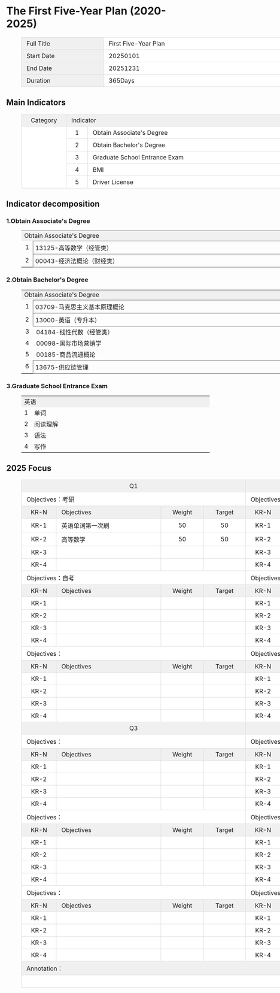 # The First Five-Year Plan (2020-2025)

<figure class="table" style="width:1200px;">
      <table style="background-color:rgb(255, 255, 255);">
        <tbody>
          <tr>
            <td style="background-color:rgb(240, 240, 240);border:1px solid rgb(221, 221, 221);padding:6px 13px;width:200px;">Full Title</td>
            <td style="border:1px solid rgb(221, 221, 221);padding:6px 13px;width:1000px;">First Five-Year Plan</td>
          </tr>
          <tr>
            <td style="background-color:rgb(240, 240, 240);border:1px solid rgb(221, 221, 221);padding:6px 13px;width:200px;">Start Date</td>
            <td style="border:1px solid rgb(221, 221, 221);padding:6px 13px;width:1000px;">20250101</td>
          </tr>
          <tr>
            <td style="background-color:rgb(240, 240, 240);border:1px solid rgb(221, 221, 221);padding:6px 13px;width:200px;">End Date</td>
            <td style="border:1px solid rgb(221, 221, 221);padding:6px 13px;width:1000px;">20251231</td>
          </tr>
          <tr>
            <td style="background-color:rgb(240, 240, 240);border:1px solid rgb(221, 221, 221);padding:6px 13px;width:200px;">Duration</td>
            <td style="border:1px solid rgb(221, 221, 221);padding:6px 13px;width:1000px;">365Days</td>
          </tr>
        </tbody>
      </table>
    </figure>

## Main Indicators

<figure class="table" style="width:1200px;">
      <table style="background-color:rgb(255, 255, 255);">
        <tbody>
          <tr>
            <td style="background-color:rgb(240, 240, 240);border:1px solid rgb(221, 221, 221);padding:6px 13px;text-align:center;width:100px;">Category</td>
            <td style="background-color:rgb(240, 240, 240);border:1px solid rgb(221, 221, 221);padding:6px 13px;"
            colspan="2">Indicator</td>
            <td style="background-color:rgb(240, 240, 240);border:1px solid rgb(221, 221, 221);padding:6px 13px;text-align:center;width:100px;">2020</td>
            <td style="background-color:rgb(240, 240, 240);border:1px solid rgb(221, 221, 221);padding:6px 13px;text-align:center;width:100px;">2025</td>
            <td style="background-color:rgb(240, 240, 240);border:1px solid rgb(221, 221, 221);padding:6px 13px;text-align:center;width:100px;">Attribute</td>
            <td style="background-color:rgb(240, 240, 240);border:1px solid rgb(221, 221, 221);padding:6px 13px;text-align:center;width:100px;">Result</td>
          </tr>
          <tr>
            <td style="border:1px solid rgb(221, 221, 221);padding:6px 13px;text-align:center;width:100px;"
            rowspan="5">&nbsp;</td>
            <td style="border:1px solid rgb(221, 221, 221);padding:6px 13px;text-align:center;width:36px;">1</td>
            <td style="border:1px solid rgb(221, 221, 221);padding:6px 13px;width:664px;">Obtain Associate's Degree</td>
            <td style="border:1px solid rgb(221, 221, 221);padding:6px 13px;text-align:center;width:100px;">—</td>
            <td style="border:1px solid rgb(221, 221, 221);padding:6px 13px;text-align:center;width:100px;">1</td>
            <td style="border:1px solid rgb(221, 221, 221);padding:6px 13px;text-align:center;width:100px;">Expect</td>
            <td style="border:1px solid rgb(221, 221, 221);padding:6px 13px;text-align:center;width:100px;">&nbsp;</td>
          </tr>
          <tr>
            <td style="border:1px solid rgb(221, 221, 221);padding:6px 13px;text-align:center;width:36px;">2</td>
            <td style="border:1px solid rgb(221, 221, 221);padding:6px 13px;width:664px;">Obtain Bachelor's Degree</td>
            <td style="border:1px solid rgb(221, 221, 221);padding:6px 13px;text-align:center;width:100px;">—</td>
            <td style="border:1px solid rgb(221, 221, 221);padding:6px 13px;text-align:center;width:100px;">1</td>
            <td style="border:1px solid rgb(221, 221, 221);padding:6px 13px;text-align:center;width:100px;">Expect</td>
            <td style="border:1px solid rgb(221, 221, 221);padding:6px 13px;text-align:center;width:100px;">&nbsp;</td>
          </tr>
          <tr>
            <td style="border:1px solid rgb(221, 221, 221);padding:6px 13px;text-align:center;width:36px;">3</td>
            <td style="border:1px solid rgb(221, 221, 221);padding:6px 13px;width:664px;">Graduate School Entrance Exam</td>
            <td style="border:1px solid rgb(221, 221, 221);padding:6px 13px;text-align:center;width:100px;">—</td>
            <td style="border:1px solid rgb(221, 221, 221);padding:6px 13px;text-align:center;width:100px;">1</td>
            <td style="border:1px solid rgb(221, 221, 221);padding:6px 13px;text-align:center;width:100px;">Expect</td>
            <td style="border:1px solid rgb(221, 221, 221);padding:6px 13px;text-align:center;width:100px;">&nbsp;</td>
          </tr>
          <tr>
            <td style="border:1px solid rgb(221, 221, 221);padding:6px 13px;text-align:center;width:36px;">4</td>
            <td style="border:1px solid rgb(221, 221, 221);padding:6px 13px;width:664px;">BMI</td>
            <td style="border:1px solid rgb(221, 221, 221);padding:6px 13px;text-align:center;width:100px;">—</td>
            <td style="border:1px solid rgb(221, 221, 221);padding:6px 13px;text-align:center;width:100px;">23</td>
            <td style="border:1px solid rgb(221, 221, 221);padding:6px 13px;text-align:center;width:100px;">Constrain</td>
            <td style="border:1px solid rgb(221, 221, 221);padding:6px 13px;text-align:center;width:100px;">&nbsp;</td>
          </tr>
          <tr>
            <td style="border:1px solid rgb(221, 221, 221);padding:6px 13px;text-align:center;">5</td>
            <td style="border:1px solid rgb(221, 221, 221);padding:6px 13px;">Driver License</td>
            <td style="border:1px solid rgb(221, 221, 221);padding:6px 13px;text-align:center;">—</td>
            <td style="border:1px solid rgb(221, 221, 221);padding:6px 13px;text-align:center;">1</td>
            <td style="border:1px solid rgb(221, 221, 221);padding:6px 13px;text-align:center;">Expect</td>
            <td style="border:1px solid rgb(221, 221, 221);padding:6px 13px;">&nbsp;</td>
          </tr>
        </tbody>
      </table>
    </figure>

## Indicator decomposition

### 1.Obtain Associate's Degree

<figure class="table" style="width:1200px;">
      <table class="ck-table-resized">
        <colgroup>
          <col style="width:3.43%;">
            <col style="width:84.04%;">
              <col style="width:12.53%;">
        </colgroup>
        <tbody>
          <tr>
            <td style="background-color:#f0f0f0;" colspan="3">Obtain Associate's Degree</td>
          </tr>
          <tr>
            <td style="text-align:center;">1</td>
            <td style="border:1px solid rgb(102, 102, 102);padding:5px;">13125-高等数学（经管类）</td>
            <td style="width:100px;">&nbsp;</td>
          </tr>
          <tr>
            <td style="text-align:center;">2</td>
            <td style="border:1px solid rgb(102, 102, 102);padding:5px;">00043-经济法概论（财经类）</td>
            <td>&nbsp;</td>
          </tr>
        </tbody>
      </table>
    </figure>

### 2.Obtain Bachelor's Degree

<figure class="table" style="width:1200px;">
      <table class="ck-table-resized">
        <colgroup>
          <col style="width:3.43%;">
            <col style="width:84.04%;">
              <col style="width:12.53%;">
        </colgroup>
        <tbody>
          <tr>
            <td style="background-color:#f0f0f0;" colspan="3">Obtain Associate's Degree</td>
          </tr>
          <tr>
            <td style="text-align:center;">1</td>
            <td style="border:1px solid rgb(102, 102, 102);padding:5px;">03709-马克思主义基本原理概论</td>
            <td style="width:100px;">&nbsp;</td>
          </tr>
          <tr>
            <td style="text-align:center;">2</td>
            <td style="border:1px solid rgb(102, 102, 102);padding:5px;">13000-英语（专升本）</td>
            <td>&nbsp;</td>
          </tr>
          <tr>
            <td style="text-align:center;">3</td>
            <td>04184-线性代数（经管类）</td>
            <td>&nbsp;</td>
          </tr>
          <tr>
            <td style="text-align:center;">4</td>
            <td>00098-国际市场营销学</td>
            <td>&nbsp;</td>
          </tr>
          <tr>
            <td style="text-align:center;">5</td>
            <td>00185-商品流通概论</td>
            <td>&nbsp;</td>
          </tr>
          <tr>
            <td style="text-align:center;">6</td>
            <td style="border:1px solid rgb(102, 102, 102);padding:5px;">13675-供应链管理</td>
            <td>&nbsp;</td>
          </tr>
        </tbody>
      </table>
    </figure>

### 3.Graduate School Entrance Exam

<figure class="table" style="width:100%;">
      <table class="ck-table-resized">
        <colgroup>
          <col style="width:3.44%;">
            <col style="width:73.99%;">
              <col style="width:22.57%;">
        </colgroup>
        <tbody>
          <tr>
            <td style="background-color:#f0f0f0;" colspan="3">英语</td>
          </tr>
          <tr>
            <td style="text-align:center;">1</td>
            <td>单词</td>
            <td style="width:100px;">&nbsp;</td>
          </tr>
          <tr>
            <td style="text-align:center;">2</td>
            <td>阅读理解</td>
            <td style="width:100px;">&nbsp;</td>
          </tr>
          <tr>
            <td style="text-align:center;">3</td>
            <td>语法</td>
            <td style="width:100px;">&nbsp;</td>
          </tr>
          <tr>
            <td style="text-align:center;">4</td>
            <td>写作</td>
            <td style="width:100px;">&nbsp;</td>
          </tr>
        </tbody>
      </table>
    </figure>

## 2025 Focus

<figure class="table" style="width:1200px;">
      <table style="background-color:rgb(255, 255, 255);">
        <tbody>
          <tr>
            <td style="background-color:rgb(240, 240, 240);border:1px solid rgb(221, 221, 221);padding:6px 13px;text-align:center;width:600px;"
            colspan="4">Q1</td>
            <td style="background-color:rgb(240, 240, 240);border:1px solid rgb(221, 221, 221);padding:6px 13px;text-align:center;width:600px;"
            colspan="4">Q2</td>
          </tr>
          <tr>
            <td style="border:1px solid rgb(221, 221, 221);padding:6px 13px;width:600px;"
            colspan="4">Objectives：考研</td>
            <td style="border:1px solid rgb(221, 221, 221);padding:6px 13px;width:600px;"
            colspan="4">Objectives：</td>
          </tr>
          <tr>
            <td style="background-color:rgb(240, 240, 240);border:1px solid rgb(221, 221, 221);padding:6px 13px;text-align:center;width:80px;">KR-N</td>
            <td style="background-color:rgb(240, 240, 240);border:1px solid rgb(221, 221, 221);padding:6px 13px;width:320px;">Objectives</td>
            <td style="background-color:rgb(240, 240, 240);border:1px solid rgb(221, 221, 221);padding:6px 13px;text-align:center;width:100px;">Weight</td>
            <td style="background-color:rgb(240, 240, 240);border:1px solid rgb(221, 221, 221);padding:6px 13px;text-align:center;width:100px;">Target</td>
            <td style="background-color:rgb(240, 240, 240);border:1px solid rgb(221, 221, 221);padding:6px 13px;text-align:center;width:80px;">KR-N</td>
            <td style="background-color:rgb(240, 240, 240);border:1px solid rgb(221, 221, 221);padding:6px 13px;width:320px;">Objectives</td>
            <td style="background-color:rgb(240, 240, 240);border:1px solid rgb(221, 221, 221);padding:6px 13px;text-align:center;width:100px;">Weight</td>
            <td style="background-color:rgb(240, 240, 240);border:1px solid rgb(221, 221, 221);padding:6px 13px;text-align:center;width:100px;">Target</td>
          </tr>
          <tr>
            <td style="border:1px solid rgb(221, 221, 221);padding:6px 13px;text-align:center;width:80px;">KR-1</td>
            <td style="border:1px solid rgb(221, 221, 221);padding:6px 13px;width:320px;">英语单词第一次刷</td>
            <td style="border:1px solid rgb(221, 221, 221);padding:6px 13px;text-align:center;width:100px;">50</td>
            <td style="border:1px solid rgb(221, 221, 221);padding:6px 13px;text-align:center;width:100px;">50</td>
            <td style="border:1px solid rgb(221, 221, 221);padding:6px 13px;text-align:center;width:80px;">KR-1</td>
            <td style="border:1px solid rgb(221, 221, 221);padding:6px 13px;width:320px;">&nbsp;</td>
            <td style="border:1px solid rgb(221, 221, 221);padding:6px 13px;text-align:center;width:100px;">&nbsp;</td>
            <td style="border:1px solid rgb(221, 221, 221);padding:6px 13px;text-align:center;width:100px;">&nbsp;</td>
          </tr>
          <tr>
            <td style="border:1px solid rgb(221, 221, 221);padding:6px 13px;text-align:center;width:80px;">KR-2</td>
            <td style="border:1px solid rgb(221, 221, 221);padding:6px 13px;width:320px;">高等数学</td>
            <td style="border:1px solid rgb(221, 221, 221);padding:6px 13px;text-align:center;width:100px;">50</td>
            <td style="border:1px solid rgb(221, 221, 221);padding:6px 13px;text-align:center;width:100px;">50</td>
            <td style="border:1px solid rgb(221, 221, 221);padding:6px 13px;text-align:center;width:80px;">KR-2</td>
            <td style="border:1px solid rgb(221, 221, 221);padding:6px 13px;width:320px;">&nbsp;</td>
            <td style="border:1px solid rgb(221, 221, 221);padding:6px 13px;text-align:center;width:100px;">&nbsp;</td>
            <td style="border:1px solid rgb(221, 221, 221);padding:6px 13px;text-align:center;width:100px;">&nbsp;</td>
          </tr>
          <tr>
            <td style="border:1px solid rgb(221, 221, 221);padding:6px 13px;text-align:center;width:80px;">KR-3</td>
            <td style="border:1px solid rgb(221, 221, 221);padding:6px 13px;width:320px;">&nbsp;</td>
            <td style="border:1px solid rgb(221, 221, 221);padding:6px 13px;text-align:center;width:100px;">&nbsp;</td>
            <td style="border:1px solid rgb(221, 221, 221);padding:6px 13px;text-align:center;width:100px;">&nbsp;</td>
            <td style="border:1px solid rgb(221, 221, 221);padding:6px 13px;text-align:center;width:80px;">KR-3</td>
            <td style="border:1px solid rgb(221, 221, 221);padding:6px 13px;width:320px;">&nbsp;</td>
            <td style="border:1px solid rgb(221, 221, 221);padding:6px 13px;text-align:center;width:100px;">&nbsp;</td>
            <td style="border:1px solid rgb(221, 221, 221);padding:6px 13px;text-align:center;width:100px;">&nbsp;</td>
          </tr>
          <tr>
            <td style="border:1px solid rgb(221, 221, 221);padding:6px 13px;text-align:center;width:80px;">KR-4</td>
            <td style="border:1px solid rgb(221, 221, 221);padding:6px 13px;width:320px;">&nbsp;</td>
            <td style="border:1px solid rgb(221, 221, 221);padding:6px 13px;text-align:center;width:100px;">&nbsp;</td>
            <td style="border:1px solid rgb(221, 221, 221);padding:6px 13px;text-align:center;width:100px;">&nbsp;</td>
            <td style="border:1px solid rgb(221, 221, 221);padding:6px 13px;text-align:center;width:80px;">KR-4</td>
            <td style="border:1px solid rgb(221, 221, 221);padding:6px 13px;width:320px;">&nbsp;</td>
            <td style="border:1px solid rgb(221, 221, 221);padding:6px 13px;text-align:center;width:100px;">&nbsp;</td>
            <td style="border:1px solid rgb(221, 221, 221);padding:6px 13px;text-align:center;width:100px;">&nbsp;</td>
          </tr>
          <tr>
            <td style="border:1px solid rgb(221, 221, 221);padding:6px 13px;width:600px;"
            colspan="4">Objectives：自考</td>
            <td style="border:1px solid rgb(221, 221, 221);padding:6px 13px;width:600px;"
            colspan="4">Objectives：</td>
          </tr>
          <tr>
            <td style="background-color:rgb(240, 240, 240);border:1px solid rgb(221, 221, 221);padding:6px 13px;text-align:center;width:80px;">KR-N</td>
            <td style="background-color:rgb(240, 240, 240);border:1px solid rgb(221, 221, 221);padding:6px 13px;width:320px;">Objectives</td>
            <td style="background-color:rgb(240, 240, 240);border:1px solid rgb(221, 221, 221);padding:6px 13px;text-align:center;width:100px;">Weight</td>
            <td style="background-color:rgb(240, 240, 240);border:1px solid rgb(221, 221, 221);padding:6px 13px;text-align:center;width:100px;">Target</td>
            <td style="background-color:rgb(240, 240, 240);border:1px solid rgb(221, 221, 221);padding:6px 13px;text-align:center;width:80px;">KR-N</td>
            <td style="background-color:rgb(240, 240, 240);border:1px solid rgb(221, 221, 221);padding:6px 13px;width:320px;">Objectives</td>
            <td style="background-color:rgb(240, 240, 240);border:1px solid rgb(221, 221, 221);padding:6px 13px;text-align:center;width:100px;">Weight</td>
            <td style="background-color:rgb(240, 240, 240);border:1px solid rgb(221, 221, 221);padding:6px 13px;text-align:center;width:100px;">Target</td>
          </tr>
          <tr>
            <td style="border:1px solid rgb(221, 221, 221);padding:6px 13px;text-align:center;width:80px;">KR-1</td>
            <td style="border:1px solid rgb(221, 221, 221);padding:6px 13px;width:320px;">&nbsp;</td>
            <td style="border:1px solid rgb(221, 221, 221);padding:6px 13px;text-align:center;width:100px;">&nbsp;</td>
            <td style="border:1px solid rgb(221, 221, 221);padding:6px 13px;text-align:center;width:100px;">&nbsp;</td>
            <td style="border:1px solid rgb(221, 221, 221);padding:6px 13px;text-align:center;width:80px;">KR-1</td>
            <td style="border:1px solid rgb(221, 221, 221);padding:6px 13px;width:320px;">&nbsp;</td>
            <td style="border:1px solid rgb(221, 221, 221);padding:6px 13px;text-align:center;width:100px;">&nbsp;</td>
            <td style="border:1px solid rgb(221, 221, 221);padding:6px 13px;text-align:center;width:100px;">&nbsp;</td>
          </tr>
          <tr>
            <td style="border:1px solid rgb(221, 221, 221);padding:6px 13px;text-align:center;width:80px;">KR-2</td>
            <td style="border:1px solid rgb(221, 221, 221);padding:6px 13px;width:320px;">&nbsp;</td>
            <td style="border:1px solid rgb(221, 221, 221);padding:6px 13px;text-align:center;width:100px;">&nbsp;</td>
            <td style="border:1px solid rgb(221, 221, 221);padding:6px 13px;text-align:center;width:100px;">&nbsp;</td>
            <td style="border:1px solid rgb(221, 221, 221);padding:6px 13px;text-align:center;width:80px;">KR-2</td>
            <td style="border:1px solid rgb(221, 221, 221);padding:6px 13px;width:320px;">&nbsp;</td>
            <td style="border:1px solid rgb(221, 221, 221);padding:6px 13px;text-align:center;width:100px;">&nbsp;</td>
            <td style="border:1px solid rgb(221, 221, 221);padding:6px 13px;text-align:center;width:100px;">&nbsp;</td>
          </tr>
          <tr>
            <td style="border:1px solid rgb(221, 221, 221);padding:6px 13px;text-align:center;width:80px;">KR-3</td>
            <td style="border:1px solid rgb(221, 221, 221);padding:6px 13px;width:320px;">&nbsp;</td>
            <td style="border:1px solid rgb(221, 221, 221);padding:6px 13px;text-align:center;width:100px;">&nbsp;</td>
            <td style="border:1px solid rgb(221, 221, 221);padding:6px 13px;text-align:center;width:100px;">&nbsp;</td>
            <td style="border:1px solid rgb(221, 221, 221);padding:6px 13px;text-align:center;width:80px;">KR-3</td>
            <td style="border:1px solid rgb(221, 221, 221);padding:6px 13px;width:320px;">&nbsp;</td>
            <td style="border:1px solid rgb(221, 221, 221);padding:6px 13px;text-align:center;width:100px;">&nbsp;</td>
            <td style="border:1px solid rgb(221, 221, 221);padding:6px 13px;text-align:center;width:100px;">&nbsp;</td>
          </tr>
          <tr>
            <td style="border:1px solid rgb(221, 221, 221);padding:6px 13px;text-align:center;width:80px;">KR-4</td>
            <td style="border:1px solid rgb(221, 221, 221);padding:6px 13px;width:320px;">&nbsp;</td>
            <td style="border:1px solid rgb(221, 221, 221);padding:6px 13px;text-align:center;width:100px;">&nbsp;</td>
            <td style="border:1px solid rgb(221, 221, 221);padding:6px 13px;text-align:center;width:100px;">&nbsp;</td>
            <td style="border:1px solid rgb(221, 221, 221);padding:6px 13px;text-align:center;width:80px;">KR-4</td>
            <td style="border:1px solid rgb(221, 221, 221);padding:6px 13px;width:320px;">&nbsp;</td>
            <td style="border:1px solid rgb(221, 221, 221);padding:6px 13px;text-align:center;width:100px;">&nbsp;</td>
            <td style="border:1px solid rgb(221, 221, 221);padding:6px 13px;text-align:center;width:100px;">&nbsp;</td>
          </tr>
          <tr>
            <td style="border:1px solid rgb(221, 221, 221);padding:6px 13px;width:600px;"
            colspan="4">Objectives：</td>
            <td style="border:1px solid rgb(221, 221, 221);padding:6px 13px;width:600px;"
            colspan="4">Objectives：</td>
          </tr>
          <tr>
            <td style="background-color:rgb(240, 240, 240);border:1px solid rgb(221, 221, 221);padding:6px 13px;text-align:center;width:80px;">KR-N</td>
            <td style="background-color:rgb(240, 240, 240);border:1px solid rgb(221, 221, 221);padding:6px 13px;width:320px;">Objectives</td>
            <td style="background-color:rgb(240, 240, 240);border:1px solid rgb(221, 221, 221);padding:6px 13px;text-align:center;width:100px;">Weight</td>
            <td style="background-color:rgb(240, 240, 240);border:1px solid rgb(221, 221, 221);padding:6px 13px;text-align:center;width:100px;">Target</td>
            <td style="background-color:rgb(240, 240, 240);border:1px solid rgb(221, 221, 221);padding:6px 13px;text-align:center;width:80px;">KR-N</td>
            <td style="background-color:rgb(240, 240, 240);border:1px solid rgb(221, 221, 221);padding:6px 13px;width:320px;">Objectives</td>
            <td style="background-color:rgb(240, 240, 240);border:1px solid rgb(221, 221, 221);padding:6px 13px;text-align:center;width:100px;">Weight</td>
            <td style="background-color:rgb(240, 240, 240);border:1px solid rgb(221, 221, 221);padding:6px 13px;text-align:center;width:100px;">Target</td>
          </tr>
          <tr>
            <td style="border:1px solid rgb(221, 221, 221);padding:6px 13px;text-align:center;width:80px;">KR-1</td>
            <td style="border:1px solid rgb(221, 221, 221);padding:6px 13px;width:320px;">&nbsp;</td>
            <td style="border:1px solid rgb(221, 221, 221);padding:6px 13px;text-align:center;width:100px;">&nbsp;</td>
            <td style="border:1px solid rgb(221, 221, 221);padding:6px 13px;text-align:center;width:100px;">&nbsp;</td>
            <td style="border:1px solid rgb(221, 221, 221);padding:6px 13px;text-align:center;width:80px;">KR-1</td>
            <td style="border:1px solid rgb(221, 221, 221);padding:6px 13px;width:320px;">&nbsp;</td>
            <td style="border:1px solid rgb(221, 221, 221);padding:6px 13px;text-align:center;width:100px;">&nbsp;</td>
            <td style="border:1px solid rgb(221, 221, 221);padding:6px 13px;text-align:center;width:100px;">&nbsp;</td>
          </tr>
          <tr>
            <td style="border:1px solid rgb(221, 221, 221);padding:6px 13px;text-align:center;width:80px;">KR-2</td>
            <td style="border:1px solid rgb(221, 221, 221);padding:6px 13px;width:320px;">&nbsp;</td>
            <td style="border:1px solid rgb(221, 221, 221);padding:6px 13px;text-align:center;width:100px;">&nbsp;</td>
            <td style="border:1px solid rgb(221, 221, 221);padding:6px 13px;text-align:center;width:100px;">&nbsp;</td>
            <td style="border:1px solid rgb(221, 221, 221);padding:6px 13px;text-align:center;width:80px;">KR-2</td>
            <td style="border:1px solid rgb(221, 221, 221);padding:6px 13px;width:320px;">&nbsp;</td>
            <td style="border:1px solid rgb(221, 221, 221);padding:6px 13px;text-align:center;width:100px;">&nbsp;</td>
            <td style="border:1px solid rgb(221, 221, 221);padding:6px 13px;text-align:center;width:100px;">&nbsp;</td>
          </tr>
          <tr>
            <td style="border:1px solid rgb(221, 221, 221);padding:6px 13px;text-align:center;width:80px;">KR-3</td>
            <td style="border:1px solid rgb(221, 221, 221);padding:6px 13px;width:320px;">&nbsp;</td>
            <td style="border:1px solid rgb(221, 221, 221);padding:6px 13px;text-align:center;width:100px;">&nbsp;</td>
            <td style="border:1px solid rgb(221, 221, 221);padding:6px 13px;text-align:center;width:100px;">&nbsp;</td>
            <td style="border:1px solid rgb(221, 221, 221);padding:6px 13px;text-align:center;width:80px;">KR-3</td>
            <td style="border:1px solid rgb(221, 221, 221);padding:6px 13px;width:320px;">&nbsp;</td>
            <td style="border:1px solid rgb(221, 221, 221);padding:6px 13px;text-align:center;width:100px;">&nbsp;</td>
            <td style="border:1px solid rgb(221, 221, 221);padding:6px 13px;text-align:center;width:100px;">&nbsp;</td>
          </tr>
          <tr>
            <td style="border:1px solid rgb(221, 221, 221);padding:6px 13px;text-align:center;width:80px;">KR-4</td>
            <td style="border:1px solid rgb(221, 221, 221);padding:6px 13px;width:320px;">&nbsp;</td>
            <td style="border:1px solid rgb(221, 221, 221);padding:6px 13px;text-align:center;width:100px;">&nbsp;</td>
            <td style="border:1px solid rgb(221, 221, 221);padding:6px 13px;text-align:center;width:100px;">&nbsp;</td>
            <td style="border:1px solid rgb(221, 221, 221);padding:6px 13px;text-align:center;width:80px;">KR-4</td>
            <td style="border:1px solid rgb(221, 221, 221);padding:6px 13px;width:320px;">&nbsp;</td>
            <td style="border:1px solid rgb(221, 221, 221);padding:6px 13px;text-align:center;width:100px;">&nbsp;</td>
            <td style="border:1px solid rgb(221, 221, 221);padding:6px 13px;text-align:center;width:100px;">&nbsp;</td>
          </tr>
          <tr>
            <td style="background-color:rgb(240, 240, 240);border:1px solid rgb(221, 221, 221);padding:6px 13px;text-align:center;width:600px;"
            colspan="4">Q3</td>
            <td style="background-color:rgb(240, 240, 240);border:1px solid rgb(221, 221, 221);padding:6px 13px;text-align:center;width:600px;"
            colspan="4">Q4</td>
          </tr>
          <tr>
            <td style="border:1px solid rgb(221, 221, 221);padding:6px 13px;width:600px;"
            colspan="4">Objectives：</td>
            <td style="border:1px solid rgb(221, 221, 221);padding:6px 13px;width:600px;"
            colspan="4">Objectives：</td>
          </tr>
          <tr>
            <td style="background-color:rgb(240, 240, 240);border:1px solid rgb(221, 221, 221);padding:6px 13px;text-align:center;width:80px;">KR-N</td>
            <td style="background-color:rgb(240, 240, 240);border:1px solid rgb(221, 221, 221);padding:6px 13px;width:320px;">Objectives</td>
            <td style="background-color:rgb(240, 240, 240);border:1px solid rgb(221, 221, 221);padding:6px 13px;text-align:center;width:100px;">Weight</td>
            <td style="background-color:rgb(240, 240, 240);border:1px solid rgb(221, 221, 221);padding:6px 13px;text-align:center;width:100px;">Target</td>
            <td style="background-color:rgb(240, 240, 240);border:1px solid rgb(221, 221, 221);padding:6px 13px;text-align:center;width:80px;">KR-N</td>
            <td style="background-color:rgb(240, 240, 240);border:1px solid rgb(221, 221, 221);padding:6px 13px;width:320px;">Objectives</td>
            <td style="background-color:rgb(240, 240, 240);border:1px solid rgb(221, 221, 221);padding:6px 13px;text-align:center;width:100px;">Weight</td>
            <td style="background-color:rgb(240, 240, 240);border:1px solid rgb(221, 221, 221);padding:6px 13px;text-align:center;width:100px;">Target</td>
          </tr>
          <tr>
            <td style="border:1px solid rgb(221, 221, 221);padding:6px 13px;text-align:center;width:80px;">KR-1</td>
            <td style="border:1px solid rgb(221, 221, 221);padding:6px 13px;width:320px;">&nbsp;</td>
            <td style="border:1px solid rgb(221, 221, 221);padding:6px 13px;text-align:center;width:100px;">&nbsp;</td>
            <td style="border:1px solid rgb(221, 221, 221);padding:6px 13px;text-align:center;width:100px;">&nbsp;</td>
            <td style="border:1px solid rgb(221, 221, 221);padding:6px 13px;text-align:center;width:80px;">KR-1</td>
            <td style="border:1px solid rgb(221, 221, 221);padding:6px 13px;width:320px;">&nbsp;</td>
            <td style="border:1px solid rgb(221, 221, 221);padding:6px 13px;text-align:center;width:100px;">&nbsp;</td>
            <td style="border:1px solid rgb(221, 221, 221);padding:6px 13px;text-align:center;width:100px;">&nbsp;</td>
          </tr>
          <tr>
            <td style="border:1px solid rgb(221, 221, 221);padding:6px 13px;text-align:center;width:80px;">KR-2</td>
            <td style="border:1px solid rgb(221, 221, 221);padding:6px 13px;width:320px;">&nbsp;</td>
            <td style="border:1px solid rgb(221, 221, 221);padding:6px 13px;text-align:center;width:100px;">&nbsp;</td>
            <td style="border:1px solid rgb(221, 221, 221);padding:6px 13px;text-align:center;width:100px;">&nbsp;</td>
            <td style="border:1px solid rgb(221, 221, 221);padding:6px 13px;text-align:center;width:80px;">KR-2</td>
            <td style="border:1px solid rgb(221, 221, 221);padding:6px 13px;width:320px;">&nbsp;</td>
            <td style="border:1px solid rgb(221, 221, 221);padding:6px 13px;text-align:center;width:100px;">&nbsp;</td>
            <td style="border:1px solid rgb(221, 221, 221);padding:6px 13px;text-align:center;width:100px;">&nbsp;</td>
          </tr>
          <tr>
            <td style="border:1px solid rgb(221, 221, 221);padding:6px 13px;text-align:center;width:80px;">KR-3</td>
            <td style="border:1px solid rgb(221, 221, 221);padding:6px 13px;width:320px;">&nbsp;</td>
            <td style="border:1px solid rgb(221, 221, 221);padding:6px 13px;text-align:center;width:100px;">&nbsp;</td>
            <td style="border:1px solid rgb(221, 221, 221);padding:6px 13px;text-align:center;width:100px;">&nbsp;</td>
            <td style="border:1px solid rgb(221, 221, 221);padding:6px 13px;text-align:center;width:80px;">KR-3</td>
            <td style="border:1px solid rgb(221, 221, 221);padding:6px 13px;width:320px;">&nbsp;</td>
            <td style="border:1px solid rgb(221, 221, 221);padding:6px 13px;text-align:center;width:100px;">&nbsp;</td>
            <td style="border:1px solid rgb(221, 221, 221);padding:6px 13px;text-align:center;width:100px;">&nbsp;</td>
          </tr>
          <tr>
            <td style="border:1px solid rgb(221, 221, 221);padding:6px 13px;text-align:center;width:80px;">KR-4</td>
            <td style="border:1px solid rgb(221, 221, 221);padding:6px 13px;width:320px;">&nbsp;</td>
            <td style="border:1px solid rgb(221, 221, 221);padding:6px 13px;text-align:center;width:100px;">&nbsp;</td>
            <td style="border:1px solid rgb(221, 221, 221);padding:6px 13px;text-align:center;width:100px;">&nbsp;</td>
            <td style="border:1px solid rgb(221, 221, 221);padding:6px 13px;text-align:center;width:80px;">KR-4</td>
            <td style="border:1px solid rgb(221, 221, 221);padding:6px 13px;width:320px;">&nbsp;</td>
            <td style="border:1px solid rgb(221, 221, 221);padding:6px 13px;text-align:center;width:100px;">&nbsp;</td>
            <td style="border:1px solid rgb(221, 221, 221);padding:6px 13px;text-align:center;width:100px;">&nbsp;</td>
          </tr>
          <tr>
            <td style="border:1px solid rgb(221, 221, 221);padding:6px 13px;width:600px;"
            colspan="4">Objectives：</td>
            <td style="border:1px solid rgb(221, 221, 221);padding:6px 13px;width:600px;"
            colspan="4">Objectives：</td>
          </tr>
          <tr>
            <td style="background-color:rgb(240, 240, 240);border:1px solid rgb(221, 221, 221);padding:6px 13px;text-align:center;width:80px;">KR-N</td>
            <td style="background-color:rgb(240, 240, 240);border:1px solid rgb(221, 221, 221);padding:6px 13px;width:320px;">Objectives</td>
            <td style="background-color:rgb(240, 240, 240);border:1px solid rgb(221, 221, 221);padding:6px 13px;text-align:center;width:100px;">Weight</td>
            <td style="background-color:rgb(240, 240, 240);border:1px solid rgb(221, 221, 221);padding:6px 13px;text-align:center;width:100px;">Target</td>
            <td style="background-color:rgb(240, 240, 240);border:1px solid rgb(221, 221, 221);padding:6px 13px;text-align:center;width:80px;">KR-N</td>
            <td style="background-color:rgb(240, 240, 240);border:1px solid rgb(221, 221, 221);padding:6px 13px;width:320px;">Objectives</td>
            <td style="background-color:rgb(240, 240, 240);border:1px solid rgb(221, 221, 221);padding:6px 13px;text-align:center;width:100px;">Weight</td>
            <td style="background-color:rgb(240, 240, 240);border:1px solid rgb(221, 221, 221);padding:6px 13px;text-align:center;width:100px;">Target</td>
          </tr>
          <tr>
            <td style="border:1px solid rgb(221, 221, 221);padding:6px 13px;text-align:center;width:80px;">KR-1</td>
            <td style="border:1px solid rgb(221, 221, 221);padding:6px 13px;width:320px;">&nbsp;</td>
            <td style="border:1px solid rgb(221, 221, 221);padding:6px 13px;text-align:center;width:100px;">&nbsp;</td>
            <td style="border:1px solid rgb(221, 221, 221);padding:6px 13px;text-align:center;width:100px;">&nbsp;</td>
            <td style="border:1px solid rgb(221, 221, 221);padding:6px 13px;text-align:center;width:80px;">KR-1</td>
            <td style="border:1px solid rgb(221, 221, 221);padding:6px 13px;width:320px;">&nbsp;</td>
            <td style="border:1px solid rgb(221, 221, 221);padding:6px 13px;text-align:center;width:100px;">&nbsp;</td>
            <td style="border:1px solid rgb(221, 221, 221);padding:6px 13px;text-align:center;width:100px;">&nbsp;</td>
          </tr>
          <tr>
            <td style="border:1px solid rgb(221, 221, 221);padding:6px 13px;text-align:center;width:80px;">KR-2</td>
            <td style="border:1px solid rgb(221, 221, 221);padding:6px 13px;width:320px;">&nbsp;</td>
            <td style="border:1px solid rgb(221, 221, 221);padding:6px 13px;text-align:center;width:100px;">&nbsp;</td>
            <td style="border:1px solid rgb(221, 221, 221);padding:6px 13px;text-align:center;width:100px;">&nbsp;</td>
            <td style="border:1px solid rgb(221, 221, 221);padding:6px 13px;text-align:center;width:80px;">KR-2</td>
            <td style="border:1px solid rgb(221, 221, 221);padding:6px 13px;width:320px;">&nbsp;</td>
            <td style="border:1px solid rgb(221, 221, 221);padding:6px 13px;text-align:center;width:100px;">&nbsp;</td>
            <td style="border:1px solid rgb(221, 221, 221);padding:6px 13px;text-align:center;width:100px;">&nbsp;</td>
          </tr>
          <tr>
            <td style="border:1px solid rgb(221, 221, 221);padding:6px 13px;text-align:center;width:80px;">KR-3</td>
            <td style="border:1px solid rgb(221, 221, 221);padding:6px 13px;width:320px;">&nbsp;</td>
            <td style="border:1px solid rgb(221, 221, 221);padding:6px 13px;text-align:center;width:100px;">&nbsp;</td>
            <td style="border:1px solid rgb(221, 221, 221);padding:6px 13px;text-align:center;width:100px;">&nbsp;</td>
            <td style="border:1px solid rgb(221, 221, 221);padding:6px 13px;text-align:center;width:80px;">KR-3</td>
            <td style="border:1px solid rgb(221, 221, 221);padding:6px 13px;width:320px;">&nbsp;</td>
            <td style="border:1px solid rgb(221, 221, 221);padding:6px 13px;text-align:center;width:100px;">&nbsp;</td>
            <td style="border:1px solid rgb(221, 221, 221);padding:6px 13px;text-align:center;width:100px;">&nbsp;</td>
          </tr>
          <tr>
            <td style="border:1px solid rgb(221, 221, 221);padding:6px 13px;text-align:center;width:80px;">KR-4</td>
            <td style="border:1px solid rgb(221, 221, 221);padding:6px 13px;width:320px;">&nbsp;</td>
            <td style="border:1px solid rgb(221, 221, 221);padding:6px 13px;text-align:center;width:100px;">&nbsp;</td>
            <td style="border:1px solid rgb(221, 221, 221);padding:6px 13px;text-align:center;width:100px;">&nbsp;</td>
            <td style="border:1px solid rgb(221, 221, 221);padding:6px 13px;text-align:center;width:80px;">KR-4</td>
            <td style="border:1px solid rgb(221, 221, 221);padding:6px 13px;width:320px;">&nbsp;</td>
            <td style="border:1px solid rgb(221, 221, 221);padding:6px 13px;text-align:center;width:100px;">&nbsp;</td>
            <td style="border:1px solid rgb(221, 221, 221);padding:6px 13px;text-align:center;width:100px;">&nbsp;</td>
          </tr>
          <tr>
            <td style="border:1px solid rgb(221, 221, 221);padding:6px 13px;width:600px;"
            colspan="4">Objectives：</td>
            <td style="border:1px solid rgb(221, 221, 221);padding:6px 13px;width:600px;"
            colspan="4">Objectives：</td>
          </tr>
          <tr>
            <td style="background-color:rgb(240, 240, 240);border:1px solid rgb(221, 221, 221);padding:6px 13px;text-align:center;width:80px;">KR-N</td>
            <td style="background-color:rgb(240, 240, 240);border:1px solid rgb(221, 221, 221);padding:6px 13px;width:320px;">Objectives</td>
            <td style="background-color:rgb(240, 240, 240);border:1px solid rgb(221, 221, 221);padding:6px 13px;text-align:center;width:100px;">Weight</td>
            <td style="background-color:rgb(240, 240, 240);border:1px solid rgb(221, 221, 221);padding:6px 13px;text-align:center;width:100px;">Target</td>
            <td style="background-color:rgb(240, 240, 240);border:1px solid rgb(221, 221, 221);padding:6px 13px;text-align:center;width:80px;">KR-N</td>
            <td style="background-color:rgb(240, 240, 240);border:1px solid rgb(221, 221, 221);padding:6px 13px;width:320px;">Objectives</td>
            <td style="background-color:rgb(240, 240, 240);border:1px solid rgb(221, 221, 221);padding:6px 13px;text-align:center;width:100px;">Weight</td>
            <td style="background-color:rgb(240, 240, 240);border:1px solid rgb(221, 221, 221);padding:6px 13px;text-align:center;width:100px;">Target</td>
          </tr>
          <tr>
            <td style="border:1px solid rgb(221, 221, 221);padding:6px 13px;text-align:center;width:80px;">KR-1</td>
            <td style="border:1px solid rgb(221, 221, 221);padding:6px 13px;width:320px;">&nbsp;</td>
            <td style="border:1px solid rgb(221, 221, 221);padding:6px 13px;text-align:center;width:100px;">&nbsp;</td>
            <td style="border:1px solid rgb(221, 221, 221);padding:6px 13px;text-align:center;width:100px;">&nbsp;</td>
            <td style="border:1px solid rgb(221, 221, 221);padding:6px 13px;text-align:center;width:80px;">KR-1</td>
            <td style="border:1px solid rgb(221, 221, 221);padding:6px 13px;width:320px;">&nbsp;</td>
            <td style="border:1px solid rgb(221, 221, 221);padding:6px 13px;text-align:center;width:100px;">&nbsp;</td>
            <td style="border:1px solid rgb(221, 221, 221);padding:6px 13px;text-align:center;width:100px;">&nbsp;</td>
          </tr>
          <tr>
            <td style="border:1px solid rgb(221, 221, 221);padding:6px 13px;text-align:center;width:80px;">KR-2</td>
            <td style="border:1px solid rgb(221, 221, 221);padding:6px 13px;width:320px;">&nbsp;</td>
            <td style="border:1px solid rgb(221, 221, 221);padding:6px 13px;text-align:center;width:100px;">&nbsp;</td>
            <td style="border:1px solid rgb(221, 221, 221);padding:6px 13px;text-align:center;width:100px;">&nbsp;</td>
            <td style="border:1px solid rgb(221, 221, 221);padding:6px 13px;text-align:center;width:80px;">KR-2</td>
            <td style="border:1px solid rgb(221, 221, 221);padding:6px 13px;width:320px;">&nbsp;</td>
            <td style="border:1px solid rgb(221, 221, 221);padding:6px 13px;text-align:center;width:100px;">&nbsp;</td>
            <td style="border:1px solid rgb(221, 221, 221);padding:6px 13px;text-align:center;width:100px;">&nbsp;</td>
          </tr>
          <tr>
            <td style="border:1px solid rgb(221, 221, 221);padding:6px 13px;text-align:center;width:80px;">KR-3</td>
            <td style="border:1px solid rgb(221, 221, 221);padding:6px 13px;width:320px;">&nbsp;</td>
            <td style="border:1px solid rgb(221, 221, 221);padding:6px 13px;text-align:center;width:100px;">&nbsp;</td>
            <td style="border:1px solid rgb(221, 221, 221);padding:6px 13px;text-align:center;width:100px;">&nbsp;</td>
            <td style="border:1px solid rgb(221, 221, 221);padding:6px 13px;text-align:center;width:80px;">KR-3</td>
            <td style="border:1px solid rgb(221, 221, 221);padding:6px 13px;width:320px;">&nbsp;</td>
            <td style="border:1px solid rgb(221, 221, 221);padding:6px 13px;text-align:center;width:100px;">&nbsp;</td>
            <td style="border:1px solid rgb(221, 221, 221);padding:6px 13px;text-align:center;width:100px;">&nbsp;</td>
          </tr>
          <tr>
            <td style="border:1px solid rgb(221, 221, 221);padding:6px 13px;text-align:center;width:80px;">KR-4</td>
            <td style="border:1px solid rgb(221, 221, 221);padding:6px 13px;width:320px;">&nbsp;</td>
            <td style="border:1px solid rgb(221, 221, 221);padding:6px 13px;text-align:center;width:100px;">&nbsp;</td>
            <td style="border:1px solid rgb(221, 221, 221);padding:6px 13px;text-align:center;width:100px;">&nbsp;</td>
            <td style="border:1px solid rgb(221, 221, 221);padding:6px 13px;text-align:center;width:80px;">KR-4</td>
            <td style="border:1px solid rgb(221, 221, 221);padding:6px 13px;width:320px;">&nbsp;</td>
            <td style="border:1px solid rgb(221, 221, 221);padding:6px 13px;text-align:center;width:100px;">&nbsp;</td>
            <td style="border:1px solid rgb(221, 221, 221);padding:6px 13px;text-align:center;width:100px;">&nbsp;</td>
          </tr>
          <tr>
            <td style="background-color:rgb(240, 240, 240);border:1px solid rgb(221, 221, 221);padding:6px 13px;"
            colspan="8">Annotation：</td>
          </tr>
          <tr>
            <td style="border:1px solid rgb(221, 221, 221);padding:6px 13px;" colspan="8">&nbsp;</td>
          </tr>
        </tbody>
      </table>
    </figure>
